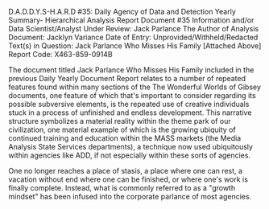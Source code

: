 D.A.D.D.Y.S-H.A.R.D #35: Daily Agency of Data and Detection Yearly Summary- Hierarchical Analysis Report Document #35 Information and/or Data Scientist/Analyst Under Review: Jack Parlance The Author of Analysis Document: Jacklyn Variance Date of Entry: Unprovided/Withheld/Redacted Text(s) in Question: Jack Parlance Who Misses His Family [Attached Above] Report Code: X463-859-0914B

The document titled Jack Parlance Who Misses His Family included in the previous Daily Yearly Document Report relates to a number of repeated features found within many sections of the The Wonderful Worlds of Gibsey documents, one feature of which that's important to consider regarding its possible subversive elements, is the repeated use of creative individuals stuck in a process of unfinished and endless development. This narrative structure symbolizes a material reality within the theme park of our civilization, one material example of which is the growing ubiquity of continued training and education within the MASS markets (the Media Analysis State Services departments), a technique now used ubiquitously within agencies like ADD, if not especially within these sorts of agencies.

One no longer reaches a place of stasis, a place where one can rest, a vacation without end where one can be finished, or where one's work is finally complete. Instead, what is commonly referred to as a "growth mindset" has been infused into the corporate parlance of most agencies.